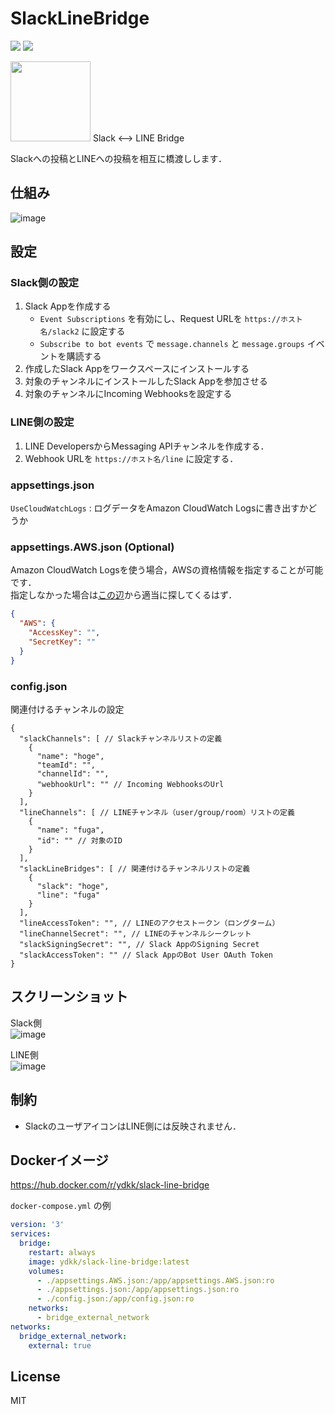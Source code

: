# SlackLineBridge

<img src="https://img.shields.io/github/license/YDKK/SlackLineBridge" /> <a href="https://hub.docker.com/r/ydkk/slack-line-bridge"><img src="https://img.shields.io/docker/cloud/build/ydkk/slack-line-bridge" /></a>  

<img src="https://user-images.githubusercontent.com/3415240/68022833-cf2dac80-fce8-11e9-96e8-c8a1c08a6352.png" width=128 />  
Slack &lt;--> LINE Bridge

Slackへの投稿とLINEへの投稿を相互に橋渡しします．

## 仕組み

![image](https://user-images.githubusercontent.com/3415240/128625515-ea5eb6b7-8680-4ddc-97de-ce4ec896b739.png)


## 設定

### Slack側の設定

1. Slack Appを作成する
    - `Event Subscriptions` を有効にし、Request URLを `https://ホスト名/slack2` に設定する
    - `Subscribe to bot events` で `message.channels` と `message.groups` イベントを購読する
2. 作成したSlack Appをワークスペースにインストールする
3. 対象のチャンネルにインストールしたSlack Appを参加させる
4. 対象のチャンネルにIncoming Webhooksを設定する

### LINE側の設定

1. LINE DevelopersからMessaging APIチャンネルを作成する．
2. Webhook URLを `https://ホスト名/line` に設定する．

### appsettings.json

`UseCloudWatchLogs` : ログデータをAmazon CloudWatch Logsに書き出すかどうか

### appsettings.AWS.json (Optional)

Amazon CloudWatch Logsを使う場合，AWSの資格情報を指定することが可能です．  
指定しなかった場合は[この辺](https://docs.aws.amazon.com/ja_jp/cli/latest/userguide/cli-configure-files.html)から適当に探してくるはず．

```json
{
  "AWS": {
    "AccessKey": "",
    "SecretKey": ""
  }
}

```

### config.json

関連付けるチャンネルの設定

```jsonc
{
  "slackChannels": [ // Slackチャンネルリストの定義
    {
      "name": "hoge",
      "teamId": "",
      "channelId": "",
      "webhookUrl": "" // Incoming WebhooksのUrl
    }
  ],
  "lineChannels": [ // LINEチャンネル（user/group/room）リストの定義
    {
      "name": "fuga",
      "id": "" // 対象のID
    }
  ],
  "slackLineBridges": [ // 関連付けるチャンネルリストの定義
    {
      "slack": "hoge",
      "line": "fuga"
    }
  ],
  "lineAccessToken": "", // LINEのアクセストークン（ロングターム）
  "lineChannelSecret": "", // LINEのチャンネルシークレット
  "slackSigningSecret": "", // Slack AppのSigning Secret
  "slackAccessToken": "" // Slack AppのBot User OAuth Token
}
```

## スクリーンショット

Slack側  
![image](https://user-images.githubusercontent.com/3415240/128625338-13d2384e-3207-4ab6-92d8-faa7cf6539cd.png)


LINE側  
![image](https://user-images.githubusercontent.com/3415240/128625349-cd4c8dcc-bb36-4193-b3af-4cac9ef69853.png)

## 制約

- SlackのユーザアイコンはLINE側には反映されません．

## Dockerイメージ

https://hub.docker.com/r/ydkk/slack-line-bridge

`docker-compose.yml` の例
```yml
version: '3'
services:
  bridge:
    restart: always
    image: ydkk/slack-line-bridge:latest
    volumes:
      - ./appsettings.AWS.json:/app/appsettings.AWS.json:ro
      - ./appsettings.json:/app/appsettings.json:ro
      - ./config.json:/app/config.json:ro
    networks:
      - bridge_external_network
networks:
  bridge_external_network:
    external: true
```

## License

MIT
